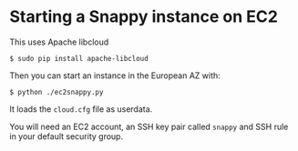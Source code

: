 Starting a Snappy instance on EC2
=================================

This uses Apache libcloud

    $ sudo pip install apache-libcloud

Then you can start an instance in the European AZ with:

    $ python ./ec2snappy.py

It loads the `cloud.cfg` file as userdata.

You will need an EC2 account, an SSH key pair called `snappy` and SSH rule in your default security group.
